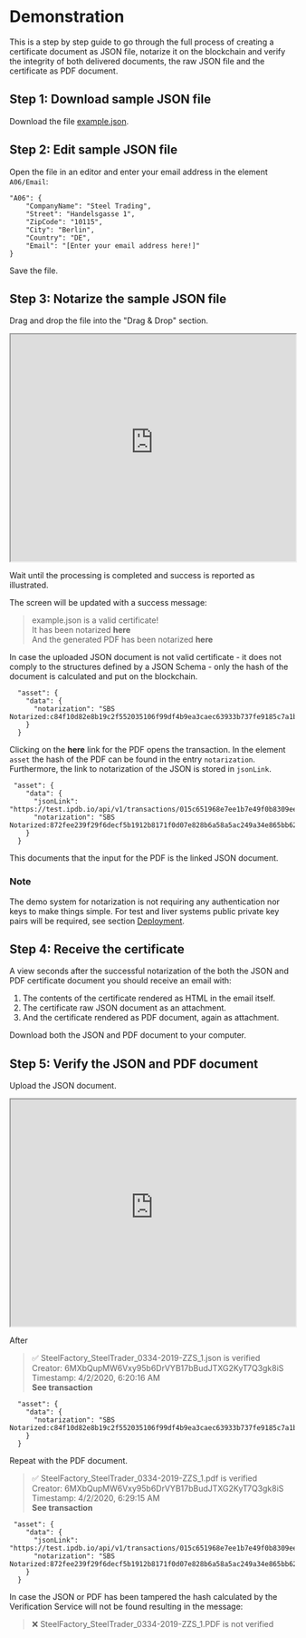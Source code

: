 # Demonstration

This is a step by step guide to go through the full process of creating a certificate document as JSON file, notarize it on the blockchain and verify the integrity of both delivered documents, the raw JSON file and the certificate as PDF document.

## Step 1: Download sample JSON file

Download the file [example.json](/_json/example.json ':ignore title :target=_blank').

## Step 2: Edit sample JSON file

Open the file in an editor and enter your email address in the element `A06/Email`:

    "A06": {
        "CompanyName": "Steel Trading",
        "Street": "Handelsgasse 1",
        "ZipCode": "10115",
        "City": "Berlin",
        "Country": "DE",
        "Email": "[Enter your email address here!]"
    }
Save the file.

## Step 3: Notarize the sample JSON file

Drag and drop the file into the "Drag & Drop" section.

<iframe width="100%" height="400" src="https://demo.notarization.en10204.io"/></iframe>

Wait until the processing is completed and success is reported as illustrated.

The screen will be updated with a success message:

>example.json is a valid certificate!</br>
>It has been notarized **here**</br>
>And the generated PDF has been notarized **here**

In case the uploaded JSON document is not valid certificate - it does not comply to the structures defined by a JSON Schema - only the hash of the document is calculated and put on the blockchain. 

      "asset": {
        "data": {
          "notarization": "SBS Notarized:c84f10d82e8b19c2f552035106f99df4b9ea3caec63933b737fe9185c7a1b6da"
        }
      }

Clicking on the **here** link for the PDF opens the transaction. In the element `asset` the hash of the PDF can be found in the entry `notarization`. Furthermore, the link to notarization of the JSON is stored in `jsonLink`.

     "asset": {
        "data": {
          "jsonLink": "https://test.ipdb.io/api/v1/transactions/015c651968e7ee1b7e49f0b8309ee800b48783c72f4920d3c2ba5416a805cc08",
          "notarization": "SBS Notarized:872fee239f29f6decf5b1912b8171f0d07e828b6a58a5ac249a34e865bb62611"
        }
      }

This documents that the input for the PDF is the linked JSON document.

### Note
The demo system for notarization is not requiring any authentication nor keys to make things simple. For test and liver systems public private key pairs will be required, see section [Deployment](/deployment).

## Step 4: Receive the certificate

A view seconds after the successful notarization of the both the JSON and PDF certificate document you should receive an email with:

1. The contents of the certificate rendered as HTML in the email itself.
2. The certificate raw JSON document as an attachment.
3. And the certificate rendered as PDF document, again as attachment.

Download both the JSON and PDF document to your computer. 

## Step 5: Verify the JSON and PDF document

Upload the JSON document.

<iframe width="100%" height="400" src="https://demo.verification.en10204.io"/></iframe>

After 




>✅ SteelFactory_SteelTrader_0334-2019-ZZS_1.json is verified</br>
>Creator: 6MXbQupMW6Vxy95b6DrVYB17bBudJTXG2KyT7Q3gk8iS</br>
>Timestamp: 4/2/2020, 6:20:16 AM</br>
>**See transaction**

      "asset": {
        "data": {
          "notarization": "SBS Notarized:c84f10d82e8b19c2f552035106f99df4b9ea3caec63933b737fe9185c7a1b6da"
        }
      }

Repeat with the PDF document.

>✅ SteelFactory_SteelTrader_0334-2019-ZZS_1.pdf is verified</br>
>Creator: 6MXbQupMW6Vxy95b6DrVYB17bBudJTXG2KyT7Q3gk8iS</br>
>Timestamp: 4/2/2020, 6:29:15 AM</br>
>**See transaction**

     "asset": {
        "data": {
          "jsonLink": "https://test.ipdb.io/api/v1/transactions/015c651968e7ee1b7e49f0b8309ee800b48783c72f4920d3c2ba5416a805cc08",
          "notarization": "SBS Notarized:872fee239f29f6decf5b1912b8171f0d07e828b6a58a5ac249a34e865bb62611"
        }
      }

In case the JSON or PDF has been tampered the hash calculated by the Verification Service will not be found resulting in the message:

>❌ SteelFactory_SteelTrader_0334-2019-ZZS_1.PDF is not verified